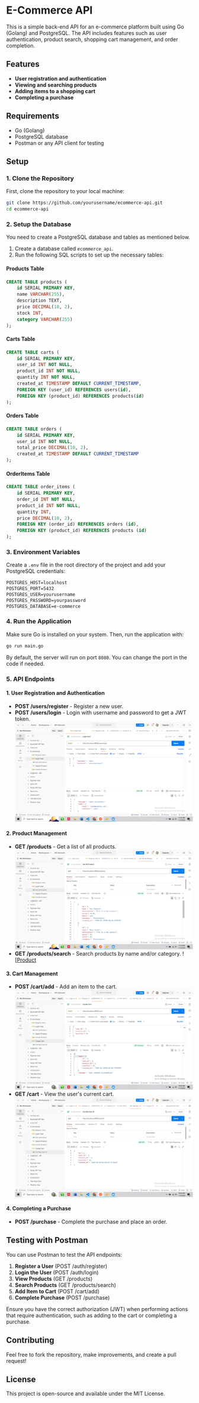 # E-Commerce API

This is a simple back-end API for an e-commerce platform built using Go (Golang) and PostgreSQL. The API includes features such as user authentication, product search, shopping cart management, and order completion.

## Features

- **User registration and authentication**
- **Viewing and searching products**
- **Adding items to a shopping cart**
- **Completing a purchase**

## Requirements

- Go (Golang)
- PostgreSQL database
- Postman or any API client for testing

## Setup

### 1. Clone the Repository
First, clone the repository to your local machine:

```bash
git clone https://github.com/yourusername/ecommerce-api.git
cd ecommerce-api
```

### 2. Setup the Database
You need to create a PostgreSQL database and tables as mentioned below.

1. Create a database called `ecommerce_api`.
2. Run the following SQL scripts to set up the necessary tables:

#### **Products Table**

```sql
CREATE TABLE products (
    id SERIAL PRIMARY KEY,
    name VARCHAR(255),
    description TEXT,
    price DECIMAL(10, 2),
    stock INT,
    category VARCHAR(255)
);
```

#### **Carts Table**

```sql
CREATE TABLE carts (
    id SERIAL PRIMARY KEY,
    user_id INT NOT NULL,
    product_id INT NOT NULL,
    quantity INT NOT NULL,
    created_at TIMESTAMP DEFAULT CURRENT_TIMESTAMP,
    FOREIGN KEY (user_id) REFERENCES users(id),
    FOREIGN KEY (product_id) REFERENCES products(id)
);
```


#### **Orders Table**

```sql
CREATE TABLE orders (
    id SERIAL PRIMARY KEY,
    user_id INT NOT NULL,
    total_price DECIMAL(10, 2),
    created_at TIMESTAMP DEFAULT CURRENT_TIMESTAMP
);
```

#### **OrderItems Table**

```sql
CREATE TABLE order_items (
    id SERIAL PRIMARY KEY,
    order_id INT NOT NULL,
    product_id INT NOT NULL,
    quantity INT,
    price DECIMAL(10, 2),
    FOREIGN KEY (order_id) REFERENCES orders (id),
    FOREIGN KEY (product_id) REFERENCES products (id)
);
```

### 3. Environment Variables

Create a `.env` file in the root directory of the project and add your PostgreSQL credentials:

```
POSTGRES_HOST=localhost
POSTGRES_PORT=5432
POSTGRES_USER=yourusername
POSTGRES_PASSWORD=yourpassword
POSTGRES_DATABASE=e-commerce
```

### 4. Run the Application

Make sure Go is installed on your system. Then, run the application with:

```bash
go run main.go
```

By default, the server will run on port `8080`. You can change the port in the code if needed.

### 5. API Endpoints

#### **1. User Registration and Authentication**

- **POST /users/register** - Register a new user.
- **POST /users/login** - Login with username and password to get a JWT token.
 ![Login](docs/login.png)

#### **2. Product Management**

- **GET /products** - Get a list of all products.
   ![Product](docs/getallproduct.png)
- **GET /products/search** - Search products by name and/or category.
   ![[Product](docs/searchproduct.png)

#### **3. Cart Management**

- **POST /cart/add** - Add an item to the cart.
  ![Cart](docs/addcart.png)
- **GET /cart** - View the user's current cart.
  ![Cart](docs/getcart.png)
#### **4. Completing a Purchase**

- **POST /purchase** - Complete the purchase and place an order.

## Testing with Postman

You can use Postman to test the API endpoints:

1. **Register a User** (POST /auth/register)
2. **Login the User** (POST /auth/login)
3. **View Products** (GET /products)
4. **Search Products** (GET /products/search)
5. **Add Item to Cart** (POST /cart/add)
6. **Complete Purchase** (POST /purchase)

Ensure you have the correct authorization (JWT) when performing actions that require authentication, such as adding to the cart or completing a purchase.

## Contributing

Feel free to fork the repository, make improvements, and create a pull request!

## License

This project is open-source and available under the MIT License.
